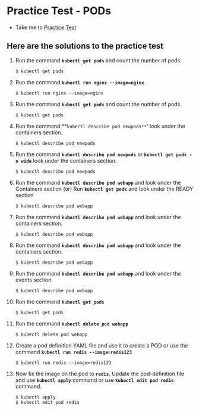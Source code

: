 # Practice Test - PODs
  - Take me to [Practice Test](https://kodekloud.com/courses/539883/lectures/9808164)

## Here are the solutions to the practice test
1. Run the command **`kubectl get pods`** and count the number of pods.
   ```
   $ kubectl get pods
   ```
1. Run the command **`kubectl run nginx --image=nginx`**
   ```
   $ kubectl run nginx --image=nginx
   ```
1. Run the command **`kubectl get pods`** and count the number of pods.
   ```
   $ kubectl get pods
   ```
1. Run the command **`kubectl describe pod newpods**`' look under the containers section.
   ```
   $ kubectl describe pod newpods
   ```
1. Run the command **`kubectl describe pod newpods`** or **`kubectl get pods -o wide`** look under the containers section.
   ```
   $ kubectl describe pod newpods
   ```
1. Run the command **`kubectl describe pod webapp`** and look under the Containers section (or) Run **`kubectl get pods`** and look under the READY section
   ```
   $ kubectl describe pod webapp
   ```
1. Run the command **`kubectl describe pod webapp`** and look under the containers section.
   ```
   $ kubectl describe pod webapp
   ```
1. Run the command **`kubectl describe pod webapp`** and look under the containers section.
   ```
   $ kubectl describe pod webapp
   ```
1. Run the command **`kubectl describe pod webapp`** and look under the events section.
   ```
   $ kubectl describe pod webapp
   ```
1. Run the command **`kubectl get pods`**
   ```
   $ kubectl get pods
   ```
1. Run the command **`kubectl delete pod webapp`**
   ```
   $ kubectl delete pod webapp
   ```
1. Create a pod definition YAML file and use it to create a POD or use the command **`kubectl run redis --image=redis123`**
   ```
   $ kubectl run redis --image=redis123
   ```
1. Now fix the image on the pod to **`redis`**. Update the pod-definition file and use **`kubectl apply`** command or use **`kubectl edit pod redis`** command.
   ```
   $ kubectl apply
   $ kubectl edit pod redis
   ```
   






 


